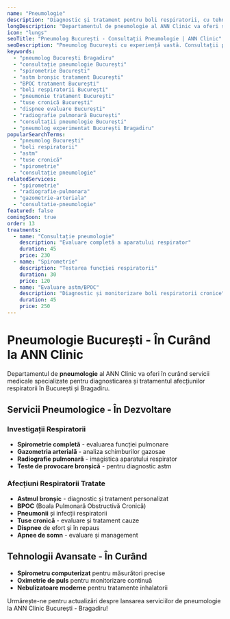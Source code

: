 ```yaml
---
name: "Pneumologie"
description: "Diagnostic și tratament pentru boli respiratorii, cu tehnologii avansate și abordare personalizată"
longDescription: "Departamentul de pneumologie al ANN Clinic va oferi servicii medicale specializate pentru diagnosticarea și tratamentul afecțiunilor respiratorii în București. Echipa noastră de pneumologi experimentați va utiliza tehnologie medicală de ultimă generație pentru investigații pulmonare precise și tratamente eficiente."
icon: "lungs"
seoTitle: "Pneumolog București - Consultații Pneumologie | ANN Clinic"
seoDescription: "Pneumolog București cu experiență vastă. Consultații pneumologie, spirometrie, boli respiratorii, astm, BPOC. În curând la ANN Clinic Bragadiru."
keywords:
  - "pneumolog București Bragadiru"
  - "consultație pneumologie București"
  - "spirometrie București"
  - "astm bronșic tratament București"
  - "BPOC tratament București"
  - "boli respiratorii București"
  - "pneumonie tratament București"
  - "tuse cronică București"
  - "dispnee evaluare București"
  - "radiografie pulmonară București"
  - "consultații pneumologie București"
  - "pneumolog experimentat București Bragadiru"
popularSearchTerms:
  - "pneumolog București"
  - "boli respiratorii"
  - "astm"
  - "tuse cronică"
  - "spirometrie"
  - "consultație pneumologie"
relatedServices:
  - "spirometrie"
  - "radiografie-pulmonara"
  - "gazometrie-arteriala"
  - "consultatie-pneumologie"
featured: false
comingSoon: true
order: 13
treatments:
  - name: "Consultație pneumologie"
    description: "Evaluare completă a aparatului respirator"
    duration: 45
    price: 230
  - name: "Spirometrie"
    description: "Testarea funcției respiratorii"
    duration: 30
    price: 120
  - name: "Evaluare astm/BPOC"
    description: "Diagnostic și monitorizare boli respiratorii cronice"
    duration: 45
    price: 250
---
```


# Pneumologie București - În Curând la ANN Clinic

Departamentul de **pneumologie** al ANN Clinic va oferi în curând servicii medicale specializate pentru diagnosticarea și tratamentul afecțiunilor respiratorii în București și Bragadiru.

## Servicii Pneumologice - În Dezvoltare

### Investigații Respiratorii

- **Spirometrie completă** - evaluarea funcției pulmonare
- **Gazometria arterială** - analiza schimburilor gazosae
- **Radiografie pulmonară** - imagistica aparatului respirator
- **Teste de provocare bronșică** - pentru diagnostic astm

### Afecțiuni Respiratorii Tratate

- **Astmul bronșic** - diagnostic și tratament personalizat
- **BPOC** (Boala Pulmonară Obstructivă Cronică)
- **Pneumonii** și infecții respiratorii
- **Tuse cronică** - evaluare și tratament cauze
- **Dispnee** de efort și în repaus
- **Apnee de somn** - evaluare și management

## Tehnologii Avansate - În Curând

- **Spirometru computerizat** pentru măsurători precise
- **Oximetrie de puls** pentru monitorizare continuă
- **Nebulizatoare moderne** pentru tratamente inhalatorii

Urmărește-ne pentru actualizări despre lansarea serviciilor de pneumologie la ANN Clinic București - Bragadiru!

